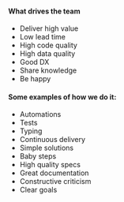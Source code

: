 #### What drives the team

* Deliver high value 
* Low lead time
* High code quality
* High data quality
* Good DX
* Share knowledge 
* Be happy

#### Some examples of how we do it:

* Automations
* Tests
* Typing
* Continuous delivery
* Simple solutions
* Baby steps
* High quality specs
* Great documentation
* Constructive criticism
* Clear goals
